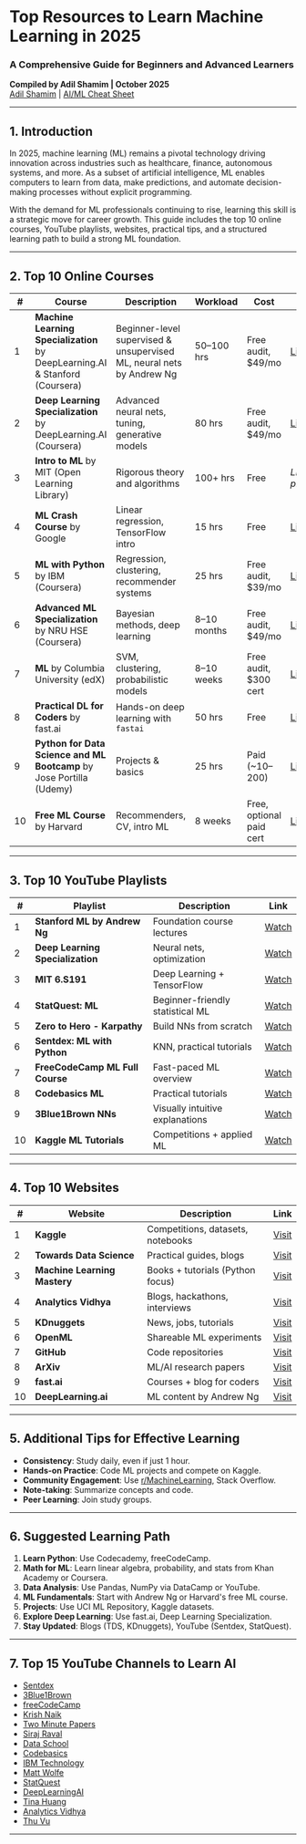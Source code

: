 # Top Resources to Learn Machine Learning in 2025
### A Comprehensive Guide for Beginners and Advanced Learners  
**Compiled by Adil Shamim | October 2025**  
 [Adil Shamim](https://adilshamim.me/) | [AI/ML Cheat Sheet](https://medium.com/@adilshamim8/ai-ml-cheatsheet-3bd4f85228ef)

---

## 1. Introduction

In 2025, machine learning (ML) remains a pivotal technology driving innovation across industries such as healthcare, finance, autonomous systems, and more. As a subset of artificial intelligence, ML enables computers to learn from data, make predictions, and automate decision-making processes without explicit programming.

With the demand for ML professionals continuing to rise, learning this skill is a strategic move for career growth. This guide includes the top 10 online courses, YouTube playlists, websites, practical tips, and a structured learning path to build a strong ML foundation.

---

## 2. Top 10 Online Courses

| # | Course | Description | Workload | Cost | Link |
|--|--------|-------------|----------|------|------|
| 1 | **Machine Learning Specialization** by DeepLearning.AI & Stanford (Coursera) | Beginner-level supervised & unsupervised ML, neural nets by Andrew Ng | 50–100 hrs | Free audit, $49/mo | [Link](https://www.coursera.org/specializations/machine-learning-introduction) |
| 2 | **Deep Learning Specialization** by DeepLearning.AI (Coursera) | Advanced neural nets, tuning, generative models | 80 hrs | Free audit, $49/mo | [Link](https://www.coursera.org/specializations/deep-learning) |
| 3 | **Intro to ML** by MIT (Open Learning Library) | Rigorous theory and algorithms | 100+ hrs | Free | *Link not provided* |
| 4 | **ML Crash Course** by Google | Linear regression, TensorFlow intro | 15 hrs | Free | [Link](https://developers.google.com/machine-learning/crash-course) |
| 5 | **ML with Python** by IBM (Coursera) | Regression, clustering, recommender systems | 25 hrs | Free audit, $39/mo | [Link](https://www.coursera.org/learn/machine-learning-with-python) |
| 6 | **Advanced ML Specialization** by NRU HSE (Coursera) | Bayesian methods, deep learning | 8–10 months | Free audit, $49/mo | [Link](https://www.coursera.org/specializations/aml) |
| 7 | **ML** by Columbia University (edX) | SVM, clustering, probabilistic models | 8–10 weeks | Free audit, $300 cert | [Link](https://www.edx.org/course/machine-learning) |
| 8 | **Practical DL for Coders** by fast.ai | Hands-on deep learning with `fastai` | 50 hrs | Free | [Link](https://course.fast.ai/) |
| 9 | **Python for Data Science and ML Bootcamp** by Jose Portilla (Udemy) | Projects & basics | 25 hrs | Paid (~$10–$200) | [Link](https://www.udemy.com/course/python-for-data-science-and-machine-learning-bootcamp/) |
| 10 | **Free ML Course** by Harvard | Recommenders, CV, intro ML | 8 weeks | Free, optional paid cert | [Link](https://pll.harvard.edu/course/data-science-machine-learning/2025-10) |

---

## 3. Top 10 YouTube Playlists

| # | Playlist | Description | Link |
|---|----------|-------------|------|
| 1 | **Stanford ML by Andrew Ng** | Foundation course lectures | [Watch](https://www.youtube.com/playlist?list=PLoROMvodv4rMiGQp3WXShtMGgzqpfVfbU) |
| 2 | **Deep Learning Specialization** | Neural nets, optimization | [Watch](https://www.youtube.com/playlist?list=PLoROMvodv4rOABXSygHTsbvUz4G_YQhOb) |
| 3 | **MIT 6.S191** | Deep Learning + TensorFlow | [Watch](https://www.youtube.com/watch?v=alfdI7S6wCY&list=PLtBw6njQRU-rwp5__7C0oIVt26ZgjG9NI) |
| 4 | **StatQuest: ML** | Beginner-friendly statistical ML | [Watch](https://www.youtube.com/playlist?list=PLblh5JKOoLUICTaGLRoHQDuF_7q2GfuJF) |
| 5 | **Zero to Hero - Karpathy** | Build NNs from scratch | [Watch](https://www.youtube.com/playlist?list=PLAqhIrjkxbuWI23v9cThsA9GvCAUhRvKZ) |
| 6 | **Sentdex: ML with Python** | KNN, practical tutorials | [Watch](https://www.youtube.com/playlist?list=PLQVvvaa0QuDfKTOs3Keq_kaG2P55YRn5v) |
| 7 | **FreeCodeCamp ML Full Course** | Fast-paced ML overview | [Watch](https://www.youtube.com/watch?v=i_LwzRVP7bg) |
| 8 | **Codebasics ML** | Practical tutorials | [Watch](https://www.youtube.com/playlist?list=PLeo1K3hjS3uvCeTYTeyfe0-rN5r8zn9rw) |
| 9 | **3Blue1Brown NNs** | Visually intuitive explanations | [Watch](https://www.youtube.com/playlist?list=PLZHQObOWTQDNU6R1_67000Dx_ZCJB-3pi) |
| 10 | **Kaggle ML Tutorials** | Competitions + applied ML | [Watch](https://www.youtube.com/@kaggle/playlists) |

---

## 4. Top 10 Websites

| # | Website | Description | Link |
|---|---------|-------------|------|
| 1 | **Kaggle** | Competitions, datasets, notebooks | [Visit](https://www.kaggle.com/) |
| 2 | **Towards Data Science** | Practical guides, blogs | [Visit](https://towardsdatascience.com/) |
| 3 | **Machine Learning Mastery** | Books + tutorials (Python focus) | [Visit](https://machinelearningmastery.com/) |
| 4 | **Analytics Vidhya** | Blogs, hackathons, interviews | [Visit](https://www.analyticsvidhya.com/) |
| 5 | **KDnuggets** | News, jobs, tutorials | [Visit](https://www.kdnuggets.com/) |
| 6 | **OpenML** | Shareable ML experiments | [Visit](https://www.openml.org/) |
| 7 | **GitHub** | Code repositories | [Visit](https://github.com/) |
| 8 | **ArXiv** | ML/AI research papers | [Visit](https://arxiv.org/) |
| 9 | **fast.ai** | Courses + blog for coders | [Visit](https://www.fast.ai/) |
| 10 | **DeepLearning.ai** | ML content by Andrew Ng | [Visit](https://www.deeplearning.ai/) |

---

## 5. Additional Tips for Effective Learning

- **Consistency**: Study daily, even if just 1 hour.
- **Hands-on Practice**: Code ML projects and compete on Kaggle.
- **Community Engagement**: Use [r/MachineLearning](https://www.reddit.com/r/MachineLearning/), Stack Overflow.
- **Note-taking**: Summarize concepts and code.
- **Peer Learning**: Join study groups.

---

## 6. Suggested Learning Path

1. **Learn Python**: Use Codecademy, freeCodeCamp.
2. **Math for ML**: Learn linear algebra, probability, and stats from Khan Academy or Coursera.
3. **Data Analysis**: Use Pandas, NumPy via DataCamp or YouTube.
4. **ML Fundamentals**: Start with Andrew Ng or Harvard's free ML course.
5. **Projects**: Use UCI ML Repository, Kaggle datasets.
6. **Explore Deep Learning**: Use fast.ai, Deep Learning Specialization.
7. **Stay Updated**: Blogs (TDS, KDnuggets), YouTube (Sentdex, StatQuest).

---

## 7. Top 15 YouTube Channels to Learn AI

- [Sentdex](https://www.youtube.com/user/sentdex)
- [3Blue1Brown](https://www.youtube.com/channel/UCYO_jab_esuFRV4b17AJtAw)
- [freeCodeCamp](https://www.youtube.com/channel/UC8butISFwT-Wl7EV0hUK0BQ)
- [Krish Naik](https://www.youtube.com/user/krishnaik06)
- [Two Minute Papers](https://www.youtube.com/user/keeroyz)
- [Siraj Raval](https://www.youtube.com/channel/UCWN3xxRkmTPmbKwht9FuE5A)
- [Data School](https://www.youtube.com/user/dataschool)
- [Codebasics](https://www.youtube.com/channel/UCh9nVJoWXmFb7sLApWGcLPQ)
- [IBM Technology](https://www.youtube.com/user/IBMCloud)
- [Matt Wolfe](https://www.youtube.com/user/submone1)
- [StatQuest](https://www.youtube.com/user/joshstarmer)
- [DeepLearningAI](https://www.youtube.com/channel/UCcIXc5mJsHVYTZR1maL5l9w)
- [Tina Huang](https://www.youtube.com/channel/UC2UXDak6o7rBm23k3Vv5dww)
- [Analytics Vidhya](https://www.youtube.com/user/analyticsvidhya)
- [Thu Vu](https://www.youtube.com/channel/UCJQJAI7IjbLcpsjWdSzYz0Q)

---




